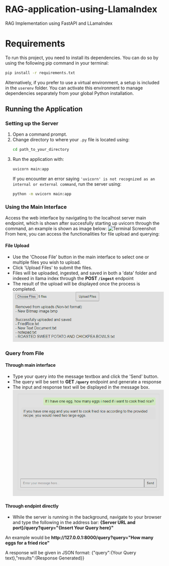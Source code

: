 # RAG-application-using-LlamaIndex
RAG Implementation using FastAPI and LLamaIndex


# Requirements

To run this project, you need to install its dependencies. You can do so by using the following pip command in your terminal:

```bash
pip install -r requirements.txt
```

Alternatively, if you prefer to use a virtual environment, a setup is included in the `userenv` folder. You can activate this environment to manage dependencies separately from your global Python installation.

## Running the Application

### Setting up the Server

1. Open a command prompt.
2. Change directory to where your `.py` file is located using:
   ```bash
   cd path_to_your_directory
   ```
3. Run the application with:
   ```bash
   uvicorn main:app
   ```
   If you encounter an error saying `'uvicorn' is not recognized as an internal or external command`, run the server using:
   ```bash
   python -m uvicorn main:app
   ```

### Using the Main Interface

Access the web interface by navigating to the localhost server main endpoint, which is shown after succesfully starting up uvicorn through the command, an example is shown as image below:
![Terminal Screenshot](./Images/Uvicorn.png)
From here, you can access the functionalities for file upload and querying:

#### File Upload

- Use the 'Choose File' button in the main interface to select one or multiple files you wish to upload.
- Click 'Upload Files' to submit the files.
- Files will be uploaded, ingested, and saved in both a 'data' folder and indexed in llama index through the **POST `/ingest`** endpoint
- The result of the upload will be displayed once the process is completed.
![Upload response Screenshot](./Images/UploadFile.png)

### Query from File
#### Through main interface
- Type your query into the message textbox and click the 'Send' button.
- The query will be sent to **GET `/query`** endpoint and generate a response
- The input and response text will be displayed in the message box.
![Query response Screenshot](./Images/ResponseChat.png)

#### Through endpint directly
- While the server is running in the background, navigate to your browser and type the following in the address bar: **{Server URL and port}/query?query="{Insert Your Query here}"**

An example would be **ht<span>tp<span>://127.0.0.1:8000/query?query="How many eggs for a fried rice"**

A response will be given in JSON format: {"query":{Your Query text},"results":{Response Generated}}
